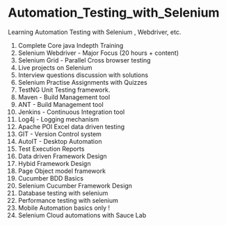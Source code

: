 # Automation_Testing_with_Selenium

Learning Automation Testing with Selenium , Webdriver, etc.

1. Complete Core java Indepth Training
2. Selenium Webdriver - Major Focus (20 hours + content)
3. Selenium Grid - Parallel Cross browser testing
4. Live projects on Selenium
5. Interview questions discussion with solutions
6. Selenium Practise Assignments with Quizzes
7. TestNG Unit Testing framework.
8. Maven - Build Management tool
9. ANT - Build Management tool
10. Jenkins - Continuous Integration tool
11. Log4j - Logging mechanism
12. Apache POI Excel data driven testing
13. GIT - Version Control system
14. AutoIT - Desktop Automation
15. Test Execution Reports
16. Data driven Framework Design
17. Hybid Framework Design
18. Page Object model framework
19. Cucumber BDD Basics
20. Selenium Cucumber Framework Design
21. Database testing with selenium
22. Performance testing with selenium
23. Mobile Automation basics only !
24. Selenium Cloud automations with Sauce Lab

